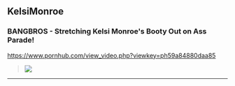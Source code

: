 ## KelsiMonroe
### BANGBROS - Stretching Kelsi Monroe's Booty Out on Ass Parade! 
https://www.pornhub.com/view_video.php?viewkey=ph59a84880daa85
>![](https://ci.phncdn.com/videos/201708/31/130772411/original/(m=ecuKGgaaaa)(mh=XeJdk8d6LM6Fu0be)2.jpg)
---
